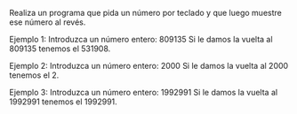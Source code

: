 Realiza un programa que pida un número por teclado y que luego muestre ese número al revés.

Ejemplo 1:
Introduzca un número entero: 809135
Si le damos la vuelta al 809135 tenemos el 531908.

Ejemplo 2:
Introduzca un número entero: 2000
Si le damos la vuelta al 2000 tenemos el 2.

Ejemplo 3:
Introduzca un número entero: 1992991
Si le damos la vuelta al 1992991 tenemos el 1992991.

